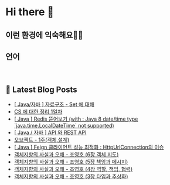 # Hi there 👋

## 이런 환경에 익숙해요✍🏼

## 언어

<p>
  <img alt="" src= "https://img.shields.io/badge/JavaScript-F7DF1E?style=flat-square&logo=JavaScript&logoColor=white"/> 
  <img alt="" src= "https://img.shields.io/badge/TypeScript-black?logo=typescript&logoColor=blue"/>
</p>

## 📕 Latest Blog Posts

<ul><li><a href='https://moori-ch.tistory.com/entry/Java%EC%9E%90%EB%B0%94-%EC%9E%90%EB%A3%8C%EA%B5%AC%EC%A1%B0-Set-%EC%97%90-%EB%8C%80%ED%95%B4' target='_blank'>[ Java/자바 ] 자료구조 - Set 에 대해</a></li><li><a href='https://moori-ch.tistory.com/entry/CS-%EC%97%90-%EB%8C%80%ED%95%9C-%EC%A0%95%EB%A6%AC-1%EC%9D%BC%EC%B0%A8' target='_blank'>CS 에 대한 정리 1일차</a></li><li><a href='https://moori-ch.tistory.com/entry/Java-Redis-%EB%9C%AF%EC%96%B4%EB%B3%B4%EA%B8%B0-with-Java-8-datetime-type-javatimeLocalDateTime-not-supported' target='_blank'>[ Java ] Redis 뜯어보기 (with : Java 8 date/time type `java.time.LocalDateTime` not supported)</a></li><li><a href='https://moori-ch.tistory.com/entry/Java-%EC%9E%90%EB%B0%94-API-%EC%99%80-REST-API' target='_blank'>[ Java / 자바 ] API 와 REST API</a></li><li><a href='https://moori-ch.tistory.com/entry/%EC%98%A4%EB%B8%8C%EC%A0%9D%ED%8A%B8-1%EC%A3%BC%EA%B0%9D%EC%B2%B4%EC%84%A4%EA%B3%84' target='_blank'>오브젝트 - 1주(객체,설계)</a></li><li><a href='https://moori-ch.tistory.com/entry/Java-Feign-%ED%81%B4%EB%9D%BC%EC%9D%B4%EC%96%B8%ED%8A%B8-%EC%84%B1%EB%8A%A5-%EC%B5%9C%EC%A0%81%ED%99%94-HttpUrlConnection-%EB%8F%99%EC%8B%9C%EC%84%B1-%EB%AC%B8%EC%A0%9C-%ED%95%B4%EA%B2%B0' target='_blank'>[ Java ] Feign 클라이언트 성능 최적화 : HttpUrlConnection의 이슈</a></li><li><a href='https://moori-ch.tistory.com/entry/%EA%B0%9D%EC%B2%B4%EC%A7%80%ED%96%A5%EC%9D%98-%EC%82%AC%EC%8B%A4%EA%B3%BC-%EC%98%A4%ED%95%B4-%EC%A1%B0%EC%98%81%ED%98%B8-6%EC%9E%A5-%EA%B0%9D%EC%B2%B4-%EC%A7%80%EB%8F%84' target='_blank'>객체지향의 사실과 오해 - 조영호 (6장 객체 지도)</a></li><li><a href='https://moori-ch.tistory.com/entry/%EA%B0%9D%EC%B2%B4%EC%A7%80%ED%96%A5%EC%9D%98-%EC%82%AC%EC%8B%A4%EA%B3%BC-%EC%98%A4%ED%95%B4-%EC%A1%B0%EC%98%81%ED%98%B8-5%EC%9E%A5-%EC%B1%85%EC%9E%84%EA%B3%BC-%EB%A9%94%EC%8B%9C%EC%A7%80' target='_blank'>객체지향의 사실과 오해 - 조영호 (5장 책임과 메시지)</a></li><li><a href='https://moori-ch.tistory.com/entry/%EA%B0%9D%EC%B2%B4%EC%A7%80%ED%96%A5%EC%9D%98-%EC%82%AC%EC%8B%A4%EA%B3%BC-%EC%98%A4%ED%95%B4-%EC%A1%B0%EC%98%81%ED%98%B8-4%EC%9E%A5' target='_blank'>객체지향의 사실과 오해 - 조영호 (4장 역할, 책임, 협력)</a></li><li><a href='https://moori-ch.tistory.com/entry/%EA%B0%9D%EC%B2%B4%EC%A7%80%ED%96%A5%EC%9D%98-%EC%82%AC%EC%8B%A4%EA%B3%BC-%EC%98%A4%ED%95%B4-%EC%A1%B0%EC%98%81%ED%98%B8-34%EC%9E%A5' target='_blank'>객체지향의 사실과 오해 - 조영호 (3장 타입과 추상화)</a></li></ul>